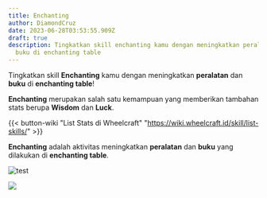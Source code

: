 ```yaml
---
title: Enchanting
author: DiamondCruz
date: 2023-06-28T03:53:55.909Z
draft: true
description: Tingkatkan skill enchanting kamu dengan meningkatkan peralatan dan
  buku di enchanting table
---
```

Tingkatkan skill **Enchanting** kamu dengan meningkatkan **peralatan** dan **buku** di **enchanting table**!

**Enchanting** merupakan salah satu kemampuan yang memberikan tambahan stats berupa **Wisdom** dan **Luck**. 

{{< button-wiki "List Stats di Wheelcraft" "https://wiki.wheelcraft.id/skill/list-skills/" >}} 

**Enchanting** adalah aktivitas meningkatkan **peralatan** dan **buku** yang dilakukan di **enchanting table**.

![test](/img/uploads/enchanttable.png "test")

![](/img/uploads/enchtable.png)